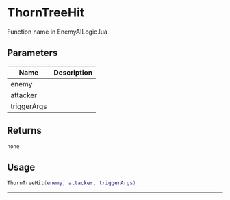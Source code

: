 # ThornTreeHit

Function name in EnemyAILogic.lua

## Parameters

| Name        | Description |
| ----------- | ----------- |
| enemy       |             |
| attacker    |             |
| triggerArgs |             |

## Returns

`none`

## Usage

```lua
ThornTreeHit(enemy, attacker, triggerArgs)
```

---
